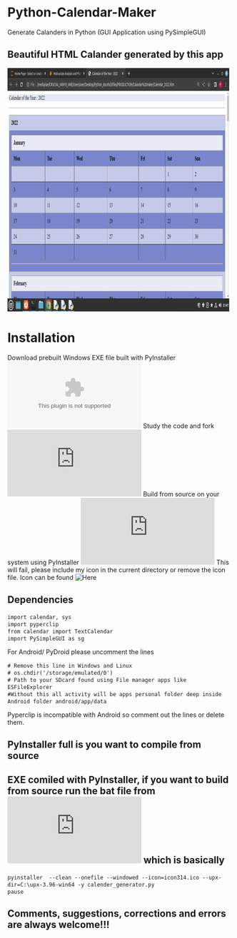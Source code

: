 # Python-Calendar-Maker
Generate Calanders in Python (GUI Application using PySimpleGUI)
## Beautiful HTML Calander generated by this app
![Calander](https://github.com/kephalian/Python-Calendar-Maker/blob/main/Screenshot%20from%202022-08-31%2021-47-00.png)
# Installation
Download prebuilt Windows EXE file built with PyInstaller ![Here](https://github.com/kephalian/Python-Calendar-Maker/blob/main/calender_generator.exe)
Study the code and fork ![Here](https://github.com/kephalian/Python-Calendar-Maker/blob/main/calender_generator.py)
Build from source on your system using PyInstaller ![Here](https://github.com/kephalian/Python-Calendar-Maker/blob/main/new_exe.bat)
This will fail, please include my icon in the current directory or remove the icon file. Icon can be found ![Here](https://github.com/kephalian/Python-Calendar-Maker/blob/main/icon314.ico)
## Dependencies
```
import calendar, sys
import pyperclip
from calendar import TextCalendar
import PySimpleGUI as sg
```

For Android/ PyDroid please uncomment the lines 
```
# Remove this line in Windows and Linux 
# os.chdir('/storage/emulated/0')
# Path to your SDcard found using File manager apps like ESFileExplorer
#Without this all activity will be apps personal folder deep inside Android folder android/app/data
```
Pyperclip is incompatible with Android so comment out the lines or delete them.
## PyInstaller full is you want to compile from source
## EXE comiled with PyInstaller, if you want to build from source run the bat file from ![here](https://github.com/kephalian/Python-Calendar-Maker/blob/main/new_exe.bat) which is basically
```
pyinstaller  --clean --onefile --windowed --icon=icon314.ico --upx-dir=C:\upx-3.96-win64 -y calender_generator.py
pause
```

## Comments, suggestions, corrections and errors are always welcome!!!
